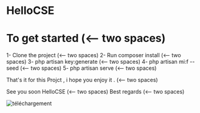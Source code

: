 # HelloCSE

# To get started  (<-- two spaces)
  1- Clone the project (<-- two spaces)
  2- Run composer install (<-- two spaces)
  3- php artisan key:generate (<-- two spaces)
  4- php artisan mi:f --seed (<-- two spaces)
  5- php artisan serve  (<-- two spaces)
  
That's it for this Projct , i hope you enjoy it . (<-- two spaces)

See you soon HelloCSE (<-- two spaces)
Best regards (<-- two spaces)

![téléchargement](https://user-images.githubusercontent.com/64472285/116805424-d2e10000-ab26-11eb-8c0a-884b99880466.png)
